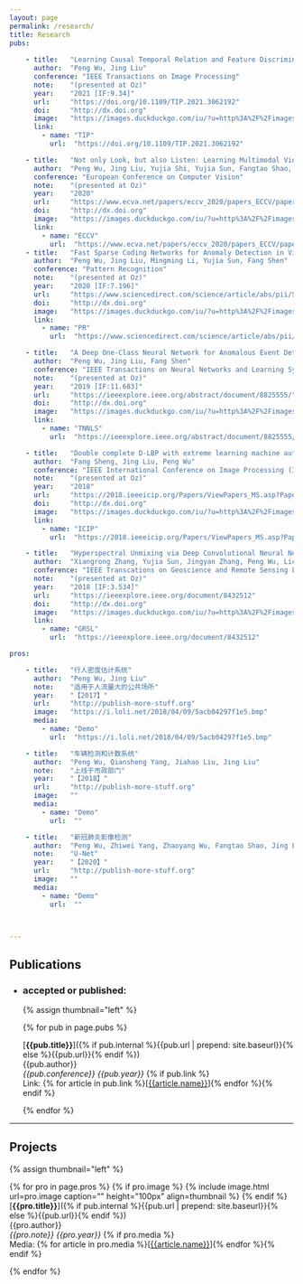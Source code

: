 ```yaml
---
layout: page
permalink: /research/
title: Research
pubs:
    
    - title:   "Learning Causal Temporal Relation and Feature Discrimination for Anomaly Detection"
      author:  "Peng Wu, Jing Liu"
      conference: "IEEE Transactions on Image Processing"
      note:    "(presented at Oz)"
      year:    "2021 [IF:9.34]"
      url:     "https://doi.org/10.1109/TIP.2021.3062192"
      doi:     "http://dx.doi.org"
      image:   "https://images.duckduckgo.com/iu/?u=http%3A%2F%2Fimages.moviepostershop.com%2Fthe-matrix-movie-poster-1999-1020518087.jpg&f=1"
      link:
        - name: "TIP"
          url:  "https://doi.org/10.1109/TIP.2021.3062192"

    - title:   "Not only Look, but also Listen: Learning Multimodal Violence Detection under Weak Supervision"
      author:  "Peng Wu, Jing Liu, Yujia Shi, Yujia Sun, Fangtao Shao, Zhaoyang Wu, Zhi Wei Yang"
      conference: "European Conference on Computer Vision"
      note:    "(presented at Oz)"
      year:    "2020"
      url:     "https://www.ecva.net/papers/eccv_2020/papers_ECCV/papers/123750324.pdf"
      doi:     "http://dx.doi.org"
      image:   "https://images.duckduckgo.com/iu/?u=http%3A%2F%2Fimages.moviepostershop.com%2Fthe-matrix-movie-poster-1999-1020518087.jpg&f=1"
      link:
        - name: "ECCV"
          url:  "https://www.ecva.net/papers/eccv_2020/papers_ECCV/papers/123750324.pdf"
    - title:   "Fast Sparse Coding Networks for Anomaly Detection in Videos"
      author:  "Peng Wu, Jing Liu, Mingming Li, Yujia Sun, Fang Shen"
      conference: "Pattern Recognition"
      note:    "(presented at Oz)"
      year:    "2020 [IF:7.196]"
      url:     "https://www.sciencedirect.com/science/article/abs/pii/S0031320320303186"
      doi:     "http://dx.doi.org"
      image:   "https://images.duckduckgo.com/iu/?u=http%3A%2F%2Fimages.moviepostershop.com%2Fthe-matrix-movie-poster-1999-1020518087.jpg&f=1"
      link:
        - name: "PR"
          url:  "https://www.sciencedirect.com/science/article/abs/pii/S0031320320303186"

    - title:   "A Deep One-Class Neural Network for Anomalous Event Detection in Complex Scenes"
      author:  "Peng Wu, Jing Liu, Fang Shen"
      conference: "IEEE Transactions on Neural Networks and Learning Systems"
      note:    "(presented at Oz)"
      year:    "2019 [IF:11.683]"
      url:     "https://ieeexplore.ieee.org/abstract/document/8825555/"
      doi:     "http://dx.doi.org"
      image:   "https://images.duckduckgo.com/iu/?u=http%3A%2F%2Fimages.moviepostershop.com%2Fthe-matrix-movie-poster-1999-1020518087.jpg&f=1"
      link:
        - name: "TNNLS"
          url:  "https://ieeexplore.ieee.org/abstract/document/8825555/"

    - title:   "Double complete D-LBP with extreme learning machine auto-encoder and cascade forest for facial expression analysis"
      author:  "Fang Sheng, Jing Liu, Peng Wu"
      conference: "IEEE International Conference on Image Processing (ICIP)"
      note:    "(presented at Oz)"
      year:    "2018"
      url:     "https://2018.ieeeicip.org/Papers/ViewPapers_MS.asp?PaperNum=1984"
      doi:     "http://dx.doi.org"
      image:   "https://images.duckduckgo.com/iu/?u=http%3A%2F%2Fimages.moviepostershop.com%2Fthe-matrix-movie-poster-1999-1020518087.jpg&f=1"
      link:
        - name: "ICIP"
          url:  "https://2018.ieeeicip.org/Papers/ViewPapers_MS.asp?PaperNum=1984"

    - title:   "Hyperspectral Unmixing via Deep Convolutional Neural Networks"
      author:  "Xiangrong Zhang, Yujia Sun, Jingyan Zhang, Peng Wu, Licheng Jiao"
      conference: "IEEE Transcations on Geoscience and Remote Sensing Letters"
      note:    "(presented at Oz)"
      year:    "2018 [IF:3.534]"
      url:     "https://ieeexplore.ieee.org/document/8432512"
      doi:     "http://dx.doi.org"
      image:   "https://images.duckduckgo.com/iu/?u=http%3A%2F%2Fimages.moviepostershop.com%2Fthe-matrix-movie-poster-1999-1020518087.jpg&f=1"
      link:
        - name: "GRSL"
          url:  "https://ieeexplore.ieee.org/document/8432512"

pros:

    - title:   "行人密度估计系统"
      author:  "Peng Wu, Jing Liu"
      note:    "适用于人流量大的公共场所"
      year:    "【2017】"
      url:     "http://publish-more-stuff.org"
      image:   "https://i.loli.net/2018/04/09/5acb04297f1e5.bmp"
      media:
        - name: "Demo"
          url:  "https://i.loli.net/2018/04/09/5acb04297f1e5.bmp"

    - title:   "车辆检测和计数系统"
      author:  "Peng Wu, Qiansheng Yang, Jiahao Liu, Jing Liu"
      note:    "上线于市政部门"
      year:    "【2018】"
      url:     "http://publish-more-stuff.org"
      image:   ""
      media:
        - name: "Demo"
          url:  ""

    - title:   "新冠肺炎影像检测"
      author:  "Peng Wu, Zhiwei Yang, Zhaoyang Wu, Fangtao Shao, Jing Liu"
      note:    "U-Net"
      year:    "【2020】"
      url:     "http://publish-more-stuff.org"
      image:   ""
      media:
        - name: "Demo"
          url:  ""



---
```


## Publications

- ### accepted or published:

  {% assign thumbnail="left" %}

  {% for pub in page.pubs %}

  [**{{pub.title}}**]({% if pub.internal %}{{pub.url | prepend: site.baseurl}}{% else %}{{pub.url}}{% endif %})<br />
  {{pub.author}}<br />
  *{{pub.conference}}*
   *{{pub.year}}* 
  {% if pub.link %}<br />Link: {% for article in pub.link %}[[{{article.name}}]({{article.url}})]{% endfor %}{% endif %}

  {% endfor %}

  

---

## Projects

{% assign thumbnail="left" %}

{% for pro in page.pros %}
{% if pro.image %}
{% include image.html url=pro.image caption="" height="100px" align=thumbnail %}
{% endif %}
[**{{pro.title}}**]({% if pub.internal %}{{pub.url | prepend: site.baseurl}}{% else %}{{pub.url}}{% endif %})<br />
{{pro.author}}<br />
*{{pro.note}}*
 *{{pro.year}}* 
{% if pro.media %}<br />Media: {% for article in pro.media %}[[{{article.name}}]({{article.url}})]{% endfor %}{% endif %}

{% endfor %}

